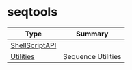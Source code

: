 ﻿
# seqtools

|Type|Summary|
|----|-------|
|[ShellScriptAPI](./ShellScriptAPI.md)||
|[Utilities](./Utilities.md)|Sequence Utilities|

